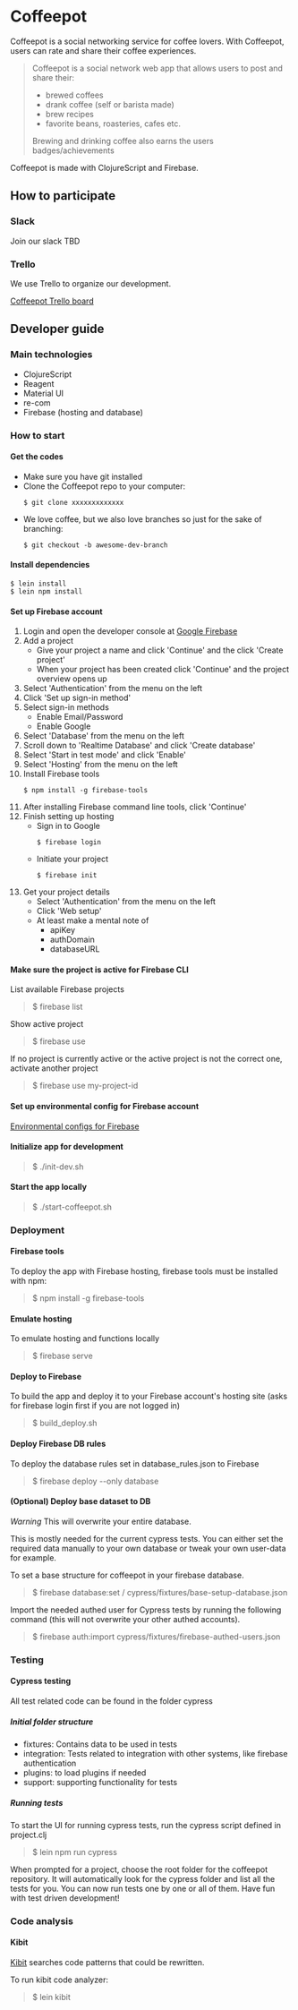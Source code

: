# Coffeepot
Coffeepot is a social networking service for coffee lovers. With Coffeepot, users can rate and share their coffee experiences.
  > Coffeepot is a social network web app that allows users to post and share their:
  > - brewed coffees
  > - drank coffee (self or barista made)
  > - brew recipes
  > - favorite beans, roasteries, cafes etc.
  >  
  >  Brewing and drinking coffee also earns the users badges/achievements

Coffeepot is made with ClojureScript and Firebase.

## How to participate
### Slack
Join our slack TBD
### Trello

We use Trello to organize our development.

[Coffeepot Trello board](https://trello.com/b/mRJY0Av7/coffeepot)

## Developer guide

### Main technologies

 - ClojureScript
 - Reagent
 - Material UI
 - re-com
 - Firebase (hosting and database)

### How to start
#### Get the codes
- Make sure you have git installed
- Clone the Coffeepot repo to your computer:
	```
	$ git clone xxxxxxxxxxxxx
	```
- We love coffee, but we also love branches so just for the sake of branching:
	```
	$ git checkout -b awesome-dev-branch
	```
#### Install dependencies
```
$ lein install
$ lein npm install
```

#### Set up Firebase account

 1. Login and open the developer console at [Google Firebase](https://firebase.google.com/)
 2. Add a project
    - Give your project a name and click 'Continue' and the click 'Create project'
    - When your project has been created click 'Continue' and the project overview opens up
 3. Select 'Authentication' from the menu on the left
 4. Click 'Set up sign-in method'
 5. Select sign-in methods
    - Enable Email/Password
    - Enable Google
 6. Select 'Database' from the menu on the left
 7. Scroll down to 'Realtime Database' and click 'Create database'
 8. Select 'Start in test mode' and click 'Enable'
 9. Select 'Hosting' from the menu on the left
10. Install Firebase tools
	```
	$ npm install -g firebase-tools
	```
11. After installing Firebase command line tools, click 'Continue'
12. Finish setting up hosting
    - Sign in to Google
	    ```
		$ firebase login
		```
    - Initiate your project
	    ```
		$ firebase init
		```
13. Get your project details
    - Select 'Authentication' from the menu on the left
    - Click 'Web setup'
    - At least make a mental note of
      - apiKey
      - authDomain
      - databaseURL

#### Make sure the project is active for Firebase CLI      

List available Firebase projects
 > $ firebase list

Show active project
 > $ firebase use

If no project is currently active or the active project is not the correct one, activate another project
 > $ firebase use my-project-id

#### Set up environmental config for Firebase account

[Environmental configs for Firebase](config/README.md#firebase)

#### Initialize app for development
 > $ ./init-dev.sh

#### Start the app locally
 > $ ./start-coffeepot.sh

### Deployment
#### Firebase tools
To deploy the app with Firebase hosting, firebase tools must be installed with npm:
 > $ npm install -g firebase-tools

#### Emulate hosting
To emulate hosting and functions locally
 > $ firebase serve

#### Deploy to Firebase
To build the app and deploy it to your Firebase account's hosting site (asks for firebase login first if you are not logged in)
 > $ build_deploy.sh

#### Deploy Firebase DB rules
To deploy the database rules set in database_rules.json to Firebase
 > $ firebase deploy --only database
 
#### (Optional) Deploy base dataset to DB
*Warning* This will overwrite your entire database.

This is mostly needed for the current cypress tests. You can either set the required data manually
to your own database or tweak your own user-data for example.

To set a base structure for coffeepot in your firebase database.
 > $ firebase database:set / cypress/fixtures/base-setup-database.json
 
Import the needed authed user for Cypress tests by running the following command (this will not overwrite your other authed accounts).
 > $ firebase auth:import cypress/fixtures/firebase-authed-users.json

### Testing
#### Cypress testing
All test related code can be found in the folder cypress
##### Initial folder structure
- fixtures: Contains data to be used in tests
- integration: Tests related to integration with other systems, like firebase authentication
- plugins: to load plugins if needed
- support: supporting functionality for tests

##### Running tests
To start the UI for running cypress tests, run the cypress script defined in project.clj
> $ lein npm run cypress

When prompted for a project, choose the root folder for the coffeepot repository. It will automatically look for the cypress folder and list all the tests for you. You can now run tests one by one or all of them. Have fun with test driven development!
  
### Code analysis
#### Kibit
[Kibit](https://github.com/jonase/kibit) searches code patterns that could be rewritten.

To run kibit code analyzer:
  > $ lein kibit
